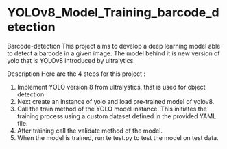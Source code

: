 # YOLOv8_Model_Training_barcode_detection
Barcode-detection
This project aims to develop a deep learning model able to detect a barcode in a given image. The model behind it is new version of yolo that is YOLOv8 introduced by ultralytics.

Description
Here are the 4 steps for this project :

1. Implement YOLO version 8 from ultralystics, that is used for object detection.
2. Next create an instance of yolo and load pre-trained model of yolov8.
3. Call the train method of the YOLO model instance. This initiates the training process using a custom dataset defined in the provided YAML file.
4. After training call the validate method of the model.
5. When the model is trained, run te test.py to test the model on test data.
